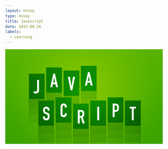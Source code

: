 ```yaml
---
layout: essay
type: essay
title: Javascript
date: 2015-08-26
labels:
  - Learning
---
```


<img class="ui tiny left circular floated image" src="../images/javascimg.png">
